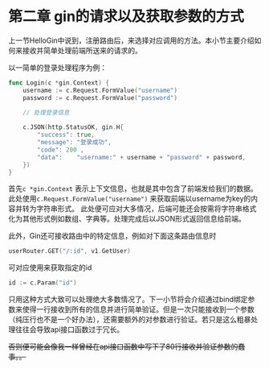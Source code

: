 # 第二章 gin的请求以及获取参数的方式



​	上一节HelloGin中说到，注册路由后，来选择对应调用的方法。本小节主要介绍如何来接收并简单处理前端所送来的请求的。

以一简单的登录处理程序为例：

```go
func Login(c *gin.Context) {
	username := c.Request.FormValue("username")
	password := c.Request.FormValue("password")
    
    // 处理登录信息

	c.JSON(http.StatusOK, gin.H{
		"success": true,
		"message": "登录成功",
        "code": 200 ,
		"data":    "username:" + username + "password" + password,
	})
}

```

首先`c *gin.Context` 表示上下文信息，也就是其中包含了前端发给我们的数据。此处使用`c.Request.FormValue("username")` 来获取前端以username为key的内容并转为字符串形式。 此处便可应对大多情况，后端可能还会按需将字符串格式化为其他形式例如数组、字典等。处理完成后以JSON形式返回信息给前端。



此外，Gin还可接收路由中的特定信息，例如对下面这条路由信息时

```go
userRouter.GET("/:id", v1.GetUser)
```

可对应使用来获取指定的id

```go
id := c.Param("id")
```



只用这种方式大致可以处理绝大多数情况了。下一小节将会介绍通过bind绑定参数来使得一行接收到所有的信息并进行简单验证。但是一次只能接收到一个参数（纯压行也不是一个好办法），还需要额外的对参数进行验证。若只是这么粗暴处理往往会导致api接口函数过于冗长。

~~否则便可能会像我一样曾经在api接口函数中写下了80行接收并验证参数的蠢事。。~~
